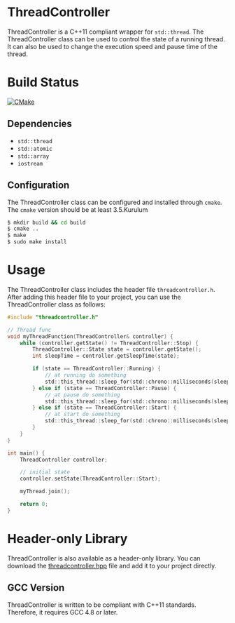 # ThreadController

ThreadController is a C++11 compliant wrapper for `std::thread`. The ThreadController class can be used to control the state of a running thread. It can also be used to change the execution speed and pause time of the thread.

# Build Status

[![CMake](https://github.com/smtyksl/thread-control/actions/workflows/cmake.yml/badge.svg)](https://github.com/smtyksl/thread-control/actions/workflows/cmake.yml)

## Dependencies

* `std::thread`
* `std::atomic`
* `std::array`
* `iostream`

## Configuration

The ThreadController class can be configured and installed through `cmake`. The `cmake` version should be at least 3.5.Kurulum

```bash
$ mkdir build && cd build
$ cmake ..
$ make
$ sudo make install
```

# Usage

The ThreadController class includes the header file `threadcontroller.h`. After adding this header file to your project, you can use the ThreadController class as follows:

```c
#include "threadcontroller.h"

// Thread func
void myThreadFunction(ThreadController& controller) {
    while (controller.getState() != ThreadController::Stop) {
        ThreadController::State state = controller.getState();
        int sleepTime = controller.getSleepTime(state);

        if (state == ThreadController::Running) {
            // at running do something
            std::this_thread::sleep_for(std::chrono::milliseconds(sleepTime));
        } else if (state == ThreadController::Pause) {
            // at pause do something
            std::this_thread::sleep_for(std::chrono::milliseconds(sleepTime));
        } else if (state == ThreadController::Start) {
            // at start do something
            std::this_thread::sleep_for(std::chrono::milliseconds(sleepTime));
        }
    }
}

int main() {
    ThreadController controller;

    // initial state
    controller.setState(ThreadController::Start);

    myThread.join();

    return 0;
}

```

# Header-only Library

ThreadController is also available as a header-only library. You can download the [threadcontroller.hpp](https://github.com/smtyksl/thread-control/blob/master/headers/threadcontroller.hpp)  file and add it to your project directly.

## GCC Version

ThreadController is written to be compliant with C++11 standards. Therefore, it requires GCC 4.8 or later.
